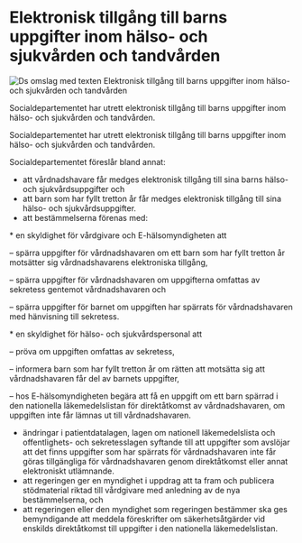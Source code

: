 # Elektronisk tillgång till barns uppgifter inom hälso- och sjukvården och tandvården

![Ds omslag med texten Elektronisk tillgång till barns uppgifter inom hälso- och sjukvården och tandvården ](/contentassets/c0d543af90684283a88b99f66a76b398/ds202326-omslag-150x200px.jpg?width=150&quality=85)

Socialdepartementet har utrett elektronisk tillgång till barns uppgifter inom hälso- och sjukvården och tandvården.

Socialdepartementet har utrett elektronisk tillgång till barns uppgifter inom hälso- och sjukvården och tandvården.

Socialdepartementet föreslår bland annat:

* att vårdnadshavare får medges elektronisk tillgång till sina barns hälso- och sjukvårdsuppgifter och
* att barn som har fyllt tretton år får medges elektronisk tillgång till sina hälso- och sjukvårdsuppgifter.
* att bestämmelserna förenas med:

\* en skyldighet för vårdgivare och E-hälsomyndigheten att

– spärra uppgifter för vårdnadshavaren om ett barn som har fyllt tretton år motsätter sig vårdnadshavarens elektroniska tillgång,

– spärra uppgifter för vårdnadshavaren om uppgifterna omfattas av sekretess gentemot vårdnadshavaren och

– spärra uppgifter för barnet om uppgiften har spärrats för vårdnadshavaren med hänvisning till sekretess.

\* en skyldighet för hälso- och sjukvårdspersonal att

– pröva om uppgiften omfattas av sekretess,

– informera barn som har fyllt tretton år om rätten att motsätta sig att vårdnadshavaren får del av barnets uppgifter,

– hos E-hälsomyndigheten begära att få en uppgift om ett barn spärrad i den nationella läkemedelslistan för direktåtkomst av vårdnadshavaren, om uppgiften inte får lämnas ut till vårdnadshavaren.

* ändringar i patientdatalagen, lagen om nationell läkemedelslista och offentlighets- och sekretesslagen syftande till att uppgifter som avslöjar att det finns uppgifter som har spärrats för vårdnadshavaren inte får göras tillgängliga för vårdnadshavaren genom direktåtkomst eller annat elektroniskt utlämnande.
* att regeringen ger en myndighet i uppdrag att ta fram och publicera stödmaterial riktad till vårdgivare med anledning av de nya bestämmelserna, och
* att regeringen eller den myndighet som regeringen bestämmer ska ges bemyndigande att meddela föreskrifter om säkerhetsåtgärder vid enskilds direktåtkomst till uppgifter i den nationella läkemedelslistan.
